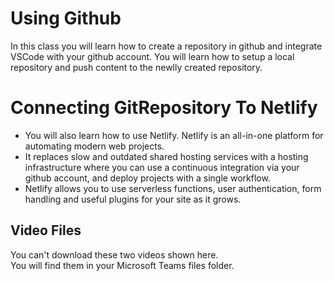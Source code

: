 # Using Github
In this class you will learn how to create a repository in github and integrate VSCode with your github account. You will learn how to setup a local repository and push content to the newlly created repository.

# Connecting GitRepository To Netlify
- You will also learn how to use Netlify. Netlify is an all-in-one platform for automating modern web projects.  
- It replaces slow and outdated shared hosting services with a  hosting infrastructure where you can use a continuous integration via your github account, and deploy projects with a single workflow. 
- Netlify allows you to use serverless functions, user authentication,  form handling and useful plugins for your site as it grows.


  
## Video Files
You can't download these two videos shown here.  
You will find them in your Microsoft Teams files folder.
 